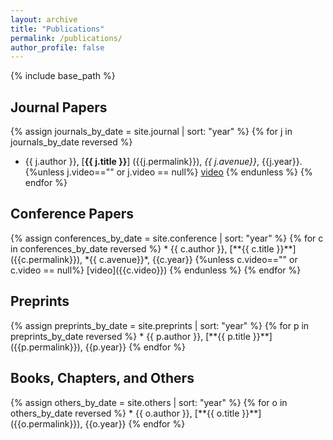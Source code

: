 ```yaml
---
layout: archive
title: "Publications"
permalink: /publications/
author_profile: false
---
```

{% include base_path %}

<h2> Journal Papers </h2>

{% assign journals_by_date = site.journal | sort: "year" %}
{% for j in journals_by_date reversed %}
  * {{ j.author }}, [**{{ j.title }}**] ({{j.permalink}}), *{{ j.avenue}}*, {{j.year}}. {%unless j.video=="" or j.video == null%}  [video]({{j.video}}) {%    endunless %}
{% endfor %}

<h2> Conference Papers </h2>
{% assign conferences_by_date = site.conference | sort: "year" %}
{% for c in conferences_by_date reversed %}
  * {{ c.author }}, [**{{ c.title }}**]({{c.permalink}}), *{{ c.avenue}}*, {{c.year}}  {%unless c.video=="" or c.video == null%}  [video]({{c.video}}) {%    endunless %}
{% endfor %}


<h2> Preprints </h2>
{% assign preprints_by_date = site.preprints | sort: "year" %}
{% for p in preprints_by_date reversed %}
  * {{ p.author }}, [**{{ p.title }}**]({{p.permalink}}), {{p.year}} 
{% endfor %}


<h2> Books, Chapters, and Others </h2>
{% assign others_by_date = site.others | sort: "year" %}
{% for o in others_by_date reversed %}
  * {{ o.author }}, [**{{ o.title }}**]({{o.permalink}}), {{o.year}} 
{% endfor %}

<!--
{% for post in site.journal %}
    {% include archive-single.html %} 
{% endfor %}
-->
